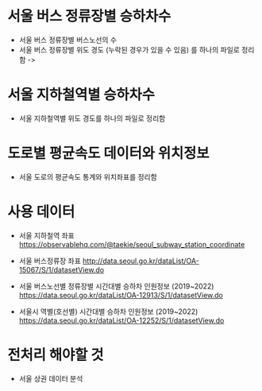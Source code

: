 # 서울 버스 정류장별 승하차수 
- 서울 버스 정류장별 버스노선의 수
- 서울 버스 정류장별 위도 경도 (누락된 경우가 있을 수 있음) 를 하나의 파일로 정리함
-> 

# 서울 지하철역별 승하차수
- 서울 지하철역별 위도 경도를 하나의 파일로 정리함


# 도로별 평균속도 데이터와 위치정보
- 서울 도로의 평균속도 통계와 위치좌표를 정리함

# 사용 데이터
- 서울 지하철역 좌표
https://observablehq.com/@taekie/seoul_subway_station_coordinate
- 서울 버스정류장 좌표
http://data.seoul.go.kr/dataList/OA-15067/S/1/datasetView.do

- 서울 버스노선별 정류장별 시간대별 승하차 인원정보 (2019~2022)
https://data.seoul.go.kr/dataList/OA-12913/S/1/datasetView.do

- 서울시 역별(호선별) 시간대별 승하차 인원정보 (2019~2022)
https://data.seoul.go.kr/dataList/OA-12252/S/1/datasetView.do






# 전처리 해야할 것
- 서울 상권 데이터 분석

